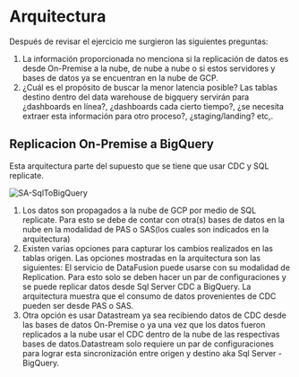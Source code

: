 # Arquitectura

Después de revisar el ejercicio me surgieron las siguientes preguntas:
1. La información proporcionada no menciona si la replicación de datos es desde On-Premise a la nube, de nube a nube o si estos servidores y bases de datos ya se encuentran en la nube de GCP.
2. ¿Cuál es el propósito de buscar la menor latencia posible? Las tablas destino dentro del data warehouse de bigquery servirán para ¿dashboards en línea?, ¿dashboards cada cierto tiempo?, ¿se necesita extraer esta información para otro proceso?, ¿staging/landing? etc,.

##  Replicacion On-Premise a BigQuery

Esta arquitectura parte del supuesto que se tiene que usar CDC y SQL replicate.

![SA-SqlToBigQuery](https://github.com/user-attachments/assets/082b2a6b-8795-4f24-8ffb-c91cf7a18aea)


1. Los datos son propagados a la nube de GCP por medio de SQL replicate.
   Para esto se debe de contar con otra(s) bases de datos en la nube en la modalidad de PAS o SAS(los cuales son indicados en la arquitectura)
2. Existen varias opciones para capturar los cambios realizados en las tablas origen.
   Las opciones mostradas en la arquitectura son las siguientes:
 El servicio de DataFusion puede usarse con su modalidad de Replication.
Para esto solo se deben hacer un par de configuraciones y se puede replicar datos desde Sql Server CDC a BigQuery.
La arquitectura muestra que el consumo de datos provenientes de CDC pueden ser desde PAS o SAS.
3. Otra opción es usar Datastream ya sea recibiendo datos de CDC desde las bases de datos On-Premise o
   ya una vez que los datos fueron replicados a la nube usar el CDC dentro de la nube de las respectivas bases de datos.Datastream solo requiere un par de configuraciones para lograr esta sincronización entre origen y destino aka Sql Server - BigQuery.
